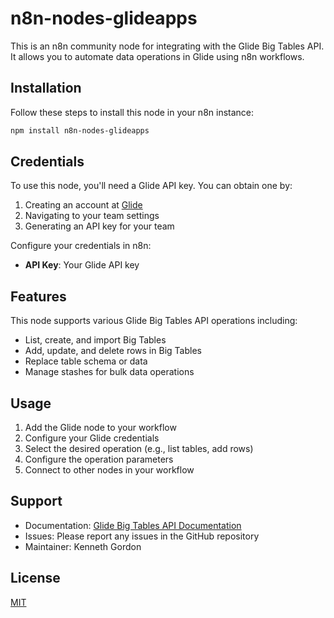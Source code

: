 
# n8n-nodes-glideapps

This is an n8n community node for integrating with the Glide Big Tables API. It allows you to automate data operations in Glide using n8n workflows.

## Installation

Follow these steps to install this node in your n8n instance:


```bash
npm install n8n-nodes-glideapps
```


## Credentials

To use this node, you'll need a Glide API key. You can obtain one by:

1. Creating an account at [Glide](https://www.glideapps.com/)
2. Navigating to your team settings
3. Generating an API key for your team

Configure your credentials in n8n:
- **API Key**: Your Glide API key


## Features

This node supports various Glide Big Tables API operations including:

- List, create, and import Big Tables
- Add, update, and delete rows in Big Tables
- Replace table schema or data
- Manage stashes for bulk data operations


## Usage

1. Add the Glide node to your workflow
2. Configure your Glide credentials
3. Select the desired operation (e.g., list tables, add rows)
4. Configure the operation parameters
5. Connect to other nodes in your workflow


## Support

- Documentation: [Glide Big Tables API Documentation](https://www.glideapps.com/docs/api/big-tables)
- Issues: Please report any issues in the GitHub repository
- Maintainer: Kenneth Gordon


## License

[MIT](LICENSE.md)